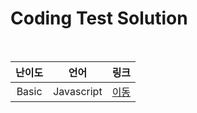 # Coding Test Solution

<br>

|난이도|언어|링크|
|:---:|:---:|:---:|
|Basic|Javascript|[이동](./programmers/Javascript/basic)|